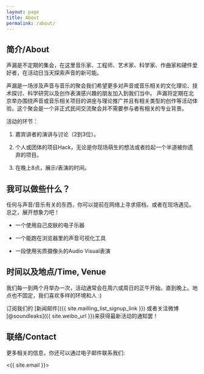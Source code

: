 ```yaml
---
layout: page
title: About
permalink: /about/
---
```



## 简介/About

声漏是不定期的集会，在这里音乐家、工程师、艺术家、科学家、作曲家和硬件爱好者，在活动日当天探索声音的新可能。

声漏是一场涉及声音与音乐的聚会我们希望更多对声音或音乐相关的文化理论、技术探讨、科学研究以及创作表演感兴趣的朋友加入到我们当中。
声漏将定期在北京举办围绕声音或音乐相关项目的讲座与理论推广并且有相关类型的创作等活动体验。这个聚会是一个非正式民间交流聚会并不需要参与者有相关的专业背景。

活动的环节：

1. 嘉宾讲者的演讲与讨论（2到3位）。

2. 个人或团体的项目Hack，无论是你现场萌生的想法或者捡起一个半道被你遗弃的项目。

3. 在晚上8点，展示/表演的时间。


## 我可以做些什么？

任何与声音/音乐有关的东西，你可以提前在网络上寻求搭档，或者在现场遇见。总之，展开想象力吧！


* 一个使用自己皮肤的电子乐器

* 一个能跑在浏览器里的声音可视化工具

* 一段使用劣质摄像头的Audio Visual表演



## 时间以及地点/Time, Venue

我们每一到两个月举办一次，活动通常会在周六或周日的正午开始，直到晚上。地点也不固定，我们喜欢多样的环境和人 :)

订阅我们的 [新闻邮件]({{ site.mailling_list_signup_link }}) 或者关注微博[@soundleaks]({{ site.weibo_url }})来获得最新活动的通知罢！


## 联络/Contact

更多相关的信息，你还可以通过电子邮件联系我们:

<{{ site.email }}>